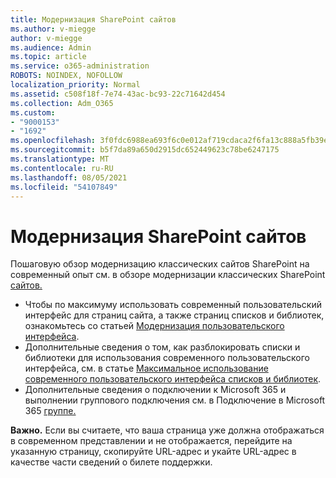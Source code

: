 ```yaml
---
title: Модернизация SharePoint сайтов
ms.author: v-miegge
author: v-miegge
ms.audience: Admin
ms.topic: article
ms.service: o365-administration
ROBOTS: NOINDEX, NOFOLLOW
localization_priority: Normal
ms.assetid: c508f18f-7e74-43ac-bc93-22c71642d454
ms.collection: Adm_O365
ms.custom:
- "9000153"
- "1692"
ms.openlocfilehash: 3f0fdc6988ea693f6c0e012af719cdaca2f6fa13c888a5fb39e35387e1a820e7
ms.sourcegitcommit: b5f7da89a650d2915dc652449623c78be6247175
ms.translationtype: MT
ms.contentlocale: ru-RU
ms.lasthandoff: 08/05/2021
ms.locfileid: "54107849"
---
```

# <a name="modernize-your-sharepoint-sites"></a>Модернизация SharePoint сайтов

Пошаговую обзор модернизацию классических сайтов SharePoint на современный опыт см. в обзоре модернизации классических SharePoint [сайтов.](https://docs.microsoft.com/sharepoint/dev/transform/modernize-classic-sites)

* Чтобы по максимуму использовать современный пользовательский интерфейс для страниц сайта, а также страниц списков и библиотек, ознакомьтесь со статьей [Модернизация пользовательского интерфейса](https://docs.microsoft.com/sharepoint/dev/transform/modernize-userinterface).
* Дополнительные сведения о том, как разблокировать списки и библиотеки для использования современного пользовательского интерфейса, см. в статье [Максимальное использование современного пользовательского интерфейса списков и библиотек](https://docs.microsoft.com/sharepoint/dev/transform/modernize-userinterface-lists-and-libraries).
* Дополнительные сведения о подключении к Microsoft 365 и выполнении группового подключения см. в Подключение в Microsoft 365 [группе.](https://docs.microsoft.com/sharepoint/dev/transform/modernize-connect-to-office365-group)

**Важно.** Если вы считаете, что ваша страница уже должна отображаться в современном представлении и не отображается, перейдите на указанную страницу, скопируйте URL-адрес и укайте URL-адрес в качестве части сведений о билете поддержки.

